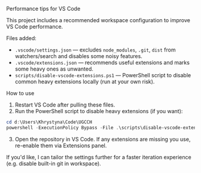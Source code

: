 Performance tips for VS Code

This project includes a recommended workspace configuration to improve VS Code performance.

Files added:
- `.vscode/settings.json` — excludes `node_modules`, `.git`, `dist` from watchers/search and disables some noisy features.
- `.vscode/extensions.json` — recommends useful extensions and marks some heavy ones as unwanted.
- `scripts/disable-vscode-extensions.ps1` — PowerShell script to disable common heavy extensions locally (run at your own risk).

How to use
1. Restart VS Code after pulling these files.
2. Run the PowerShell script to disable heavy extensions (if you want):

```powershell
cd d:\Users\Khrystyna\Code\UGCCH
powershell -ExecutionPolicy Bypass -File .\scripts\disable-vscode-extensions.ps1
```

3. Open the repository in VS Code. If any extensions are missing you use, re-enable them via Extensions panel.

If you'd like, I can tailor the settings further for a faster iteration experience (e.g. disable built-in git in workspace).